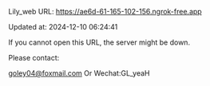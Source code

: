 Lily_web URL: https://ae6d-61-165-102-156.ngrok-free.app

Updated at: 2024-12-10 06:24:41

If you cannot open this URL, the server might be down.

Please contact: 

goley04@foxmail.com Or Wechat:GL_yeaH